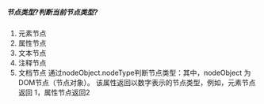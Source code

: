 ##### 节点类型?判断当前节点类型?
1. 元素节点 
2. 属性节点 
3. 文本节点 
8. 注释节点 
9. 文档节点 
通过nodeObject.nodeType判断节点类型：其中，nodeObject 为DOM节点（节点对象）。
该属性返回以数字表示的节点类型，例如，元素节点返回 1，属性节点返回2